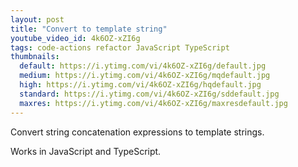 ```yaml
---
layout: post
title: "Convert to template string"
youtube_video_id: 4k6OZ-xZI6g
tags: code-actions refactor JavaScript TypeScript
thumbnails:
  default: https://i.ytimg.com/vi/4k6OZ-xZI6g/default.jpg
  medium: https://i.ytimg.com/vi/4k6OZ-xZI6g/mqdefault.jpg
  high: https://i.ytimg.com/vi/4k6OZ-xZI6g/hqdefault.jpg
  standard: https://i.ytimg.com/vi/4k6OZ-xZI6g/sddefault.jpg
  maxres: https://i.ytimg.com/vi/4k6OZ-xZI6g/maxresdefault.jpg
---
```


Convert string concatenation expressions to template strings.

Works in JavaScript and TypeScript.
